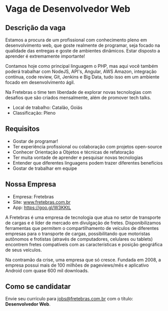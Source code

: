 # Vaga de Desenvolvedor Web

Descrição da vaga
-------------

Estamos a procura de um profissional com conhecimento pleno em desenvolvimento web, que goste realmente de programar, seja focado na qualidade das entregas e goste de ambientes dinâmicos. Estar disposto a aprender é extremamente importante!

Contamos hoje como principal linguagem o PHP, mas aqui você também poderá trabalhar com NodeJS, API's, Angular, AWS Amazon, integração contínua, code review, Git, Jenkins e Big Data, tudo isso em um ambiente focado em desenvolvimento ágil.

Na Fretebras o time tem liberdade de explorar novas tecnologias com desafios que são criados mensalmente, além de promover tech talks.

- Local de trabalho: Catalão, Goiás
- Classificação: Pleno
 

Requisitos
-------------
- Gostar de programar!
- Ter experiência profissional ou colaboração com projetos open-source
- Conhecer Orientação a Objetos e técnicas de refatoração
- Ter muita vontade de aprender e pesquisar novas tecnologias
- Entender que diferentes linguagens podem trazer diferentes benefícios
- Gostar de trabalhar em equipe


Nossa Empresa
-------------

- Empresa: Fretebras
- Site: www.fretebras.com.br
- App: https://goo.gl/W3KKtL

A Fretebras é uma empresa de tecnologia que atua no setor de transporte de cargas e é líder de mercado em divulgação de fretes. Disponibilizamos ferramentas que permitem o compartilhamento de veículos de diferentes empresas para o transporte de cargas, possibilitando que motoristas autônomos e frotistas (através de computadores, celulares ou tablets) encontrem fretes compatíveis com as características e posição geográfica de seus veículos.

Na contramão da crise, uma empresa que só cresce. Fundada em 2008, a empresa possui mais de 100 milhões de pageviews/mês e aplicativo Android com quase 600 mil downloads.

Como se candidatar
-------------

Envie seu currículo para jobs@fretebras.com.br com o título: **Desenvolvedor Web**.